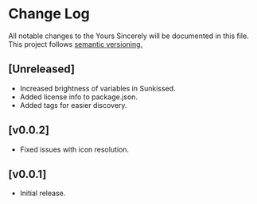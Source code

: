 # Change Log

All notable changes to the Yours Sincerely will be documented in this file.
This project follows [semantic versioning.](https://semver.org/)

## [Unreleased]
- Increased brightness of variables in Sunkissed.
- Added license info to package.json.
- Added tags for easier discovery.

## [v0.0.2]

- Fixed issues with icon resolution.

## [v0.0.1]

- Initial release.
